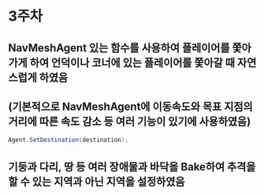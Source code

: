 # 3주차

## NavMeshAgent 있는 함수를 사용하여 플레이어를 쫓아가게 하여 언덕이나 코너에 있는 플레이어를 쫓아갈 때 자연스럽게 하였음
## (기본적으로 NavMeshAgent에 이동속도와 목표 지점의 거리에 따른 속도 감소 등 여러 기능이 있기에 사용하였음)

```cs
Agent.SetDestination(destination);
```
## 기둥과 다리, 땅 등 여러 장애물과 바닥을 Bake하여 추격을 할 수 있는 지역과 아닌 지역을 설정하였음
